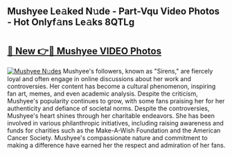 ## Mushyee Le𝚊ked N𝚞de - Part-Vqu Video Photos - Hot Onlyf𝚊ns Le𝚊ks 8QTLg

# <h2><a href="http://ab14096.deff.icu/?id=Mushyee">🔗 New 👉🔴 Mushyee VIDEO Photos</a></h2>

[![Mushyee N𝚞des](https://i.imgur.com/rIISA9y.gif)](http://ab14096.deff.icu/?id=Mushyee)
Mushyee's followers, known as "Sirens," are fiercely loyal and often engage in online discussions about her work and controversies. Her content has become a cultural phenomenon, inspiring fan art, memes, and even academic analysis. Despite the criticism, Mushyee's popularity continues to grow, with some fans praising her for her authenticity and defiance of societal norms. Despite the controversies, Mushyee's heart shines through her charitable endeavors. She has been involved in various philanthropic initiatives, including raising awareness and funds for charities such as the Make-A-Wish Foundation and the American Cancer Society. Mushyee's compassionate nature and commitment to making a difference have earned her the respect and admiration of her fans.
